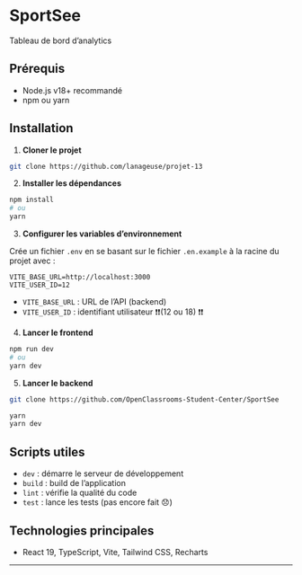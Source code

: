 # SportSee

Tableau de bord d’analytics

## Prérequis

- Node.js v18+ recommandé
- npm ou yarn

## Installation

1. **Cloner le projet**

```bash
git clone https://github.com/lanageuse/projet-13
```

2. **Installer les dépendances**

```bash
npm install
# ou
yarn
```

3. **Configurer les variables d’environnement**

Crée un fichier `.env` en se basant sur le fichier `.en.example` à la racine du projet avec :

```env
VITE_BASE_URL=http://localhost:3000
VITE_USER_ID=12
```

- `VITE_BASE_URL` : URL de l’API (backend)
- `VITE_USER_ID` : identifiant utilisateur ❗❗(12 ou 18) ❗❗

4. **Lancer le frontend**

```bash
npm run dev
# ou
yarn dev
```

5. **Lancer le backend**

```bash
git clone https://github.com/OpenClassrooms-Student-Center/SportSee
```

```bash
yarn
yarn dev
```

## Scripts utiles

- `dev` : démarre le serveur de développement
- `build` : build de l’application
- `lint` : vérifie la qualité du code
- `test` : lance les tests (pas encore fait 😞)

## Technologies principales

- React 19, TypeScript, Vite, Tailwind CSS, Recharts

---
